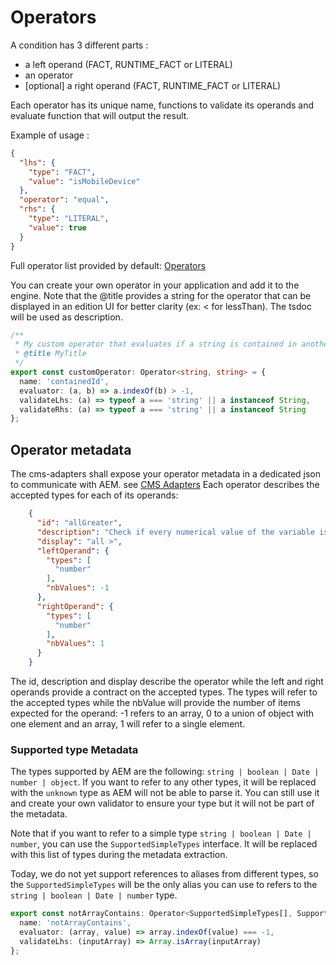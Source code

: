 # Operators

A condition has 3 different parts :
* a left operand (FACT, RUNTIME_FACT or LITERAL)
* an operator
* [optional] a right operand (FACT, RUNTIME_FACT or LITERAL)

Each operator has its unique name, functions to validate its operands and evaluate function that will output the result.

Example of usage : 
```json
{
  "lhs": {
    "type": "FACT",
    "value": "isMobileDevice"
  },
  "operator": "equal",
  "rhs": {
    "type": "LITERAL",
    "value": true
  }
}
```

Full operator list provided by default: [Operators](https://dev.azure.com/AmadeusDigitalAirline/DES%20Platform/_wiki/wikis/DES%20Documentation/1954/Content-rules?anchor=operator-list)

You can create your own operator in your application and add it to the engine.
Note that the @title provides a string for the operator that can be displayed in an edition UI for better clarity (ex: < for lessThan).
The tsdoc will be used as description.

```typescript
/**
 * My custom operator that evaluates if a string is contained in another one
 * @title MyTitle
 */
export const customOperator: Operator<string, string> = {
  name: 'containedId',
  evaluator: (a, b) => a.indexOf(b) > -1,
  validateLhs: (a) => typeof a === 'string' || a instanceof String,
  validateRhs: (a) => typeof a === 'string' || a instanceof String
};
```

## Operator metadata
The cms-adapters shall expose your operator metadata in a dedicated json to communicate with AEM.
see [CMS Adapters](../../cms-adapters/CMS_ADAPTERS.md)
Each operator describes the accepted types for each of its operands:
```json
    {
      "id": "allGreater",
      "description": "Check if every numerical value of the variable is greater than a specific value",
      "display": "all >",
      "leftOperand": {
        "types": [
          "number"
        ],
        "nbValues": -1
      },
      "rightOperand": {
        "types": [
          "number"
        ],
        "nbValues": 1
      }
    }
```

The id, description and display describe the operator while the left and right operands provide a contract on the accepted
types. The types will refer to the accepted types while the nbValue will provide the number of items expected for the 
operand: -1 refers to an array, 0 to a union of object with one element and an array, 1 will refer to a single element.

### Supported type Metadata
The types supported by AEM are the following: ``string | boolean | Date | number | object``. 
If you want to refer to any other types, it will be replaced with the ``unknown`` type as AEM will not be able to parse it.
You can still use it and create your own validator to ensure your type but it will not be part of the metadata.

Note that if you want to refer to a simple type ``string | boolean | Date | number``, you can use the ``SupportedSimpleTypes``
interface. It will be replaced with this list of types during the metadata extraction.

Today, we do not yet support references to aliases from different types, so the ``SupportedSimpleTypes`` will be the only
alias you can use to refers to the ``string | boolean | Date | number`` type.
```typescript
export const notArrayContains: Operator<SupportedSimpleTypes[], SupportedSimpleTypes> = {
  name: 'notArrayContains',
  evaluator: (array, value) => array.indexOf(value) === -1,
  validateLhs: (inputArray) => Array.isArray(inputArray)
};
```

